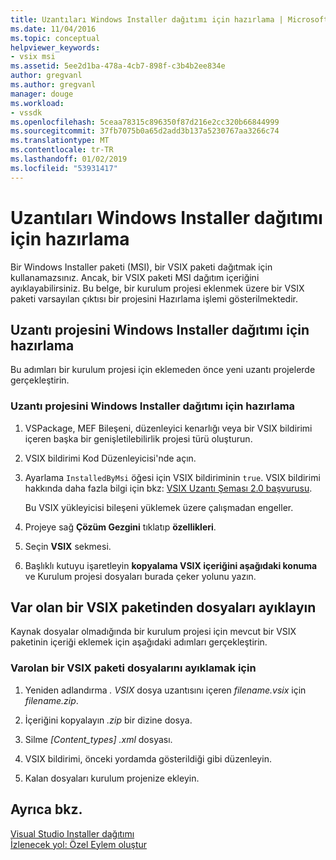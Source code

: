 ```yaml
---
title: Uzantıları Windows Installer dağıtımı için hazırlama | Microsoft Docs
ms.date: 11/04/2016
ms.topic: conceptual
helpviewer_keywords:
- vsix msi
ms.assetid: 5ee2d1ba-478a-4cb7-898f-c3b4b2ee834e
author: gregvanl
ms.author: gregvanl
manager: douge
ms.workload:
- vssdk
ms.openlocfilehash: 5ceaa78315c896350f87d216e2cc320b66844999
ms.sourcegitcommit: 37fb7075b0a65d2add3b137a5230767aa3266c74
ms.translationtype: MT
ms.contentlocale: tr-TR
ms.lasthandoff: 01/02/2019
ms.locfileid: "53931417"
---
```

# <a name="prepare-extensions-for-windows-installer-deployment"></a>Uzantıları Windows Installer dağıtımı için hazırlama
Bir Windows Installer paketi (MSI), bir VSIX paketi dağıtmak için kullanamazsınız. Ancak, bir VSIX paketi MSI dağıtım içeriğini ayıklayabilirsiniz. Bu belge, bir kurulum projesi eklenmek üzere bir VSIX paketi varsayılan çıktısı bir projesini Hazırlama işlemi gösterilmektedir.  
  
## <a name="prepare-an-extension-project-for-windows-installer-deployment"></a>Uzantı projesini Windows Installer dağıtımı için hazırlama  
 Bu adımları bir kurulum projesi için eklemeden önce yeni uzantı projelerde gerçekleştirin.  
  
### <a name="to-prepare-an-extension-project-for-windows-installer-deployment"></a>Uzantı projesini Windows Installer dağıtımı için hazırlama  
  
1.  VSPackage, MEF Bileşeni, düzenleyici kenarlığı veya bir VSIX bildirimi içeren başka bir genişletilebilirlik projesi türü oluşturun.  
  
2.  VSIX bildirimi Kod Düzenleyicisi'nde açın.  
  
3.  Ayarlama `InstalledByMsi` öğesi için VSIX bildiriminin `true`. VSIX bildirimi hakkında daha fazla bilgi için bkz: [VSIX Uzantı Şeması 2.0 başvurusu](../extensibility/vsix-extension-schema-2-0-reference.md).  
  
     Bu VSIX yükleyicisi bileşeni yüklemek üzere çalışmadan engeller.  
  
4.  Projeye sağ **Çözüm Gezgini** tıklatıp **özellikleri**.  
  
5.  Seçin **VSIX** sekmesi.  
  
6.  Başlıklı kutuyu işaretleyin **kopyalama VSIX içeriğini aşağıdaki konuma** ve Kurulum projesi dosyaları burada çeker yolunu yazın.  
  
## <a name="extract-files-from-an-existing-vsix-package"></a>Var olan bir VSIX paketinden dosyaları ayıklayın  
 Kaynak dosyalar olmadığında bir kurulum projesi için mevcut bir VSIX paketinin içeriği eklemek için aşağıdaki adımları gerçekleştirin.  
  
### <a name="to-extract-files-from-an-existing-vsix-package"></a>Varolan bir VSIX paketi dosyalarını ayıklamak için  
  
1.  Yeniden adlandırma *. VSIX* dosya uzantısını içeren *filename.vsix* için *filename.zip*.  
  
2.  İçeriğini kopyalayın *.zip* bir dizine dosya.  
  
3.  Silme *[Content_types] .xml* dosyası.  
  
4.  VSIX bildirimi, önceki yordamda gösterildiği gibi düzenleyin.  
  
5.  Kalan dosyaları kurulum projenize ekleyin.  
  
## <a name="see-also"></a>Ayrıca bkz.  
 [Visual Studio Installer dağıtımı](https://msdn.microsoft.com/library/121be21b-b916-43e2-8f10-8b080516d2a0)   
 [İzlenecek yol: Özel Eylem oluştur](/previous-versions/visualstudio/visual-studio-2010/d9k65z2d(v=vs.100))